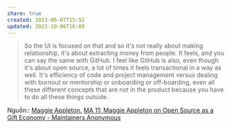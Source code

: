 ```yaml
---
share: true
created: 2023-06-07T15:52
updated: 2023-10-06T16:09
---
```

> So the UI is focused on that and so it's not really about making relationship, it's about extracting money from people. It feels, and you can say the same with GitHub. I feel like GitHub is also, even though it's about open source, a lot of times it feels transactional in a way as well. It's efficiency of code and project management versus dealing with burnout or mentorship or onboarding or off-boarding, even all these different concepts that are not in the product because you have to do all these things outside.

Nguồn:: [Maggie Appleton](../../../%CE%9E%20Ngu%E1%BB%93n/M%C3%B4i%20tr%C6%B0%E1%BB%9Dng%20ngh%C4%A9,%20nh%E1%BA%ADn%20th%E1%BB%A9c%20t%C4%83ng%20c%C6%B0%E1%BB%9Dng/Maggie%20Appleton.md), [MA 11: Maggie Appleton on Open Source as a Gift Economy - Maintainers Anonymous](https://maintainersanonymous.com/gift/#t=33:11)
